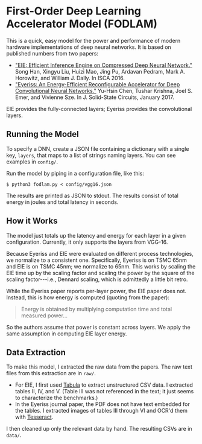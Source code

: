 First-Order Deep Learning Accelerator Model (FODLAM)
====================================================

This is a quick, easy model for the power and performance of modern hardware implementations of deep neural networks. It is based on published numbers from two papers:

* ["EIE: Efficient Inference Engine on Compressed Deep Neural Network."](https://arxiv.org/pdf/1602.01528.pdf)
  Song Han, Xingyu Liu, Huizi Mao, Jing Pu, Ardavan Pedram, Mark A. Horowitz, and William J. Dally.
  In ISCA 2016.
* ["Eyeriss: An Energy-Efficient Reconfigurable Accelerator for Deep Convolutional Neural Networks."](http://www.rle.mit.edu/eems/wp-content/uploads/2016/04/eyeriss_isca_2016.pdf)
  Yu-Hsin Chen, Tushar Krishna, Joel S. Emer, and Vivienne Sze.
  In J. Solid-State Circuits, January 2017.

EIE provides the fully-connected layers; Eyeriss provides the convolutional layers.


Running the Model
-----------------

To specify a DNN, create a JSON file containing a dictionary with a single key, `layers`, that maps to a list of strings naming layers. You can see examples in `config/`.

Run the model by piping in a configuration file, like this:

    $ python3 fodlam.py < config/vgg16.json

The results are printed as JSON to stdout. The results consist of total energy in joules and total latency in seconds.


How it Works
------------

The model just totals up the latency and energy for each layer in a given configuration. Currently, it only supports the layers from VGG-16.

Because Eyeriss and EIE were evaluated on different process technologies, we normalize to a consistent one. Specifically, Eyeriss is on TSMC 65nm and EIE is on TSMC 45nm; we normalize to 65nm. This works by scaling the EIE time up by the scaling factor and scaling the power by the square of the scaling factor---i.e., Dennard scaling, which is admittedly a little bit retro.

While the Eyeriss paper reports per-layer power, the EIE paper does not. Instead, this is how energy is computed (quoting from the paper):

> Energy is obtained by multiplying computation time and total measured power...

So the authors assume that power is constant across layers. We apply the same assumption in computing EIE layer energy.


Data Extraction
---------------

To make this model, I extracted the raw data from the papers. The raw text files from this extraction are in `raw/`.

* For EIE, I first used [Tabula][] to extract unstructured CSV data. I extracted tables II, IV, and V. (Table III was not referenced in the text; it just seems to characterize the benchmarks.)
* In the Eyeriss journal paper, the PDF does not have text embedded for the tables. I extracted images of tables III through VI and OCR'd them with [Tesseract][].

I then cleaned up only the relevant data by hand. The resulting CSVs are in `data/`.

[tabula]: http://tabula.technology
[tesseract]: https://github.com/tesseract-ocr/tesseract
